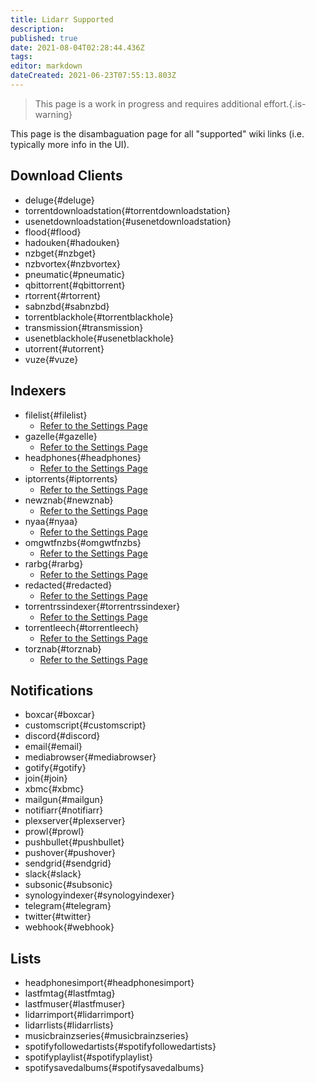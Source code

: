 ```yaml
---
title: Lidarr Supported
description: 
published: true
date: 2021-08-04T02:28:44.436Z
tags: 
editor: markdown
dateCreated: 2021-06-23T07:55:13.803Z
---
```


> This page is a work in progress and requires additional effort.{.is-warning}

This page is the disambaguation page for all "supported" wiki links (i.e. typically more info in the UI).

## Download Clients

- deluge{#deluge}
- torrentdownloadstation{#torrentdownloadstation}
- usenetdownloadstation{#usenetdownloadstation}
- flood{#flood}
- hadouken{#hadouken}
- nzbget{#nzbget}
- nzbvortex{#nzbvortex}
- pneumatic{#pneumatic}
- qbittorrent{#qbittorrent}
- rtorrent{#rtorrent}
- sabnzbd{#sabnzbd}
- torrentblackhole{#torrentblackhole}
- transmission{#transmission}
- usenetblackhole{#usenetblackhole}
- utorrent{#utorrent}
- vuze{#vuze}

## Indexers

- filelist{#filelist}
  - [Refer to the Settings Page](/lidarr/settings#indexer-settings)
- gazelle{#gazelle}
  - [Refer to the Settings Page](/lidarr/settings#indexer-settings)
- headphones{#headphones}
  - [Refer to the Settings Page](/lidarr/settings#indexer-settings)
- iptorrents{#iptorrents}
  - [Refer to the Settings Page](/lidarr/settings#indexer-settings)
- newznab{#newznab}
  - [Refer to the Settings Page](/lidarr/settings#indexer-settings)
- nyaa{#nyaa}
  - [Refer to the Settings Page](/lidarr/settings#indexer-settings)
- omgwtfnzbs{#omgwtfnzbs}
  - [Refer to the Settings Page](/lidarr/settings#indexer-settings)
- rarbg{#rarbg}
  - [Refer to the Settings Page](/lidarr/settings#indexer-settings)
- redacted{#redacted}
  - [Refer to the Settings Page](/lidarr/settings#indexer-settings)
- torrentrssindexer{#torrentrssindexer}
  - [Refer to the Settings Page](/lidarr/settings#indexer-settings)
- torrentleech{#torrentleech}
  - [Refer to the Settings Page](/lidarr/settings#indexer-settings)
- torznab{#torznab}
  - [Refer to the Settings Page](/lidarr/settings#indexer-settings)

## Notifications

- boxcar{#boxcar}
- customscript{#customscript}
- discord{#discord}
- email{#email}
- mediabrowser{#mediabrowser}
- gotify{#gotify}
- join{#join}
- xbmc{#xbmc}
- mailgun{#mailgun}
- notifiarr{#notifiarr}
- plexserver{#plexserver}
- prowl{#prowl}
- pushbullet{#pushbullet}
- pushover{#pushover}
- sendgrid{#sendgrid}
- slack{#slack}
- subsonic{#subsonic}
- synologyindexer{#synologyindexer}
- telegram{#telegram}
- twitter{#twitter}
- webhook{#webhook}

## Lists

- headphonesimport{#headphonesimport}
- lastfmtag{#lastfmtag}
- lastfmuser{#lastfmuser}
- lidarrimport{#lidarrimport}
- lidarrlists{#lidarrlists}
- musicbrainzseries{#musicbrainzseries}
- spotifyfollowedartists{#spotifyfollowedartists}
- spotifyplaylist{#spotifyplaylist}
- spotifysavedalbums{#spotifysavedalbums}
